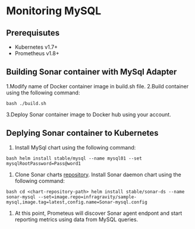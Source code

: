 # Monitoring MySQL

## Prerequisutes

* Kubernetes v1.7+
* Prometheus v1.8+

## Building Sonar container with MySql Adapter

1.Modify name of Docker container image in build.sh file.
2.Build container using the following command:

`bash
./build.sh
`

3.Deploy Sonar container image to Docker hub using your account. 

## Deplying Sonar container to Kubernetes

1. Install MySql chart using the following command:

`bash
helm install stable/mysql --name mysql01 --set mysqlRootPassword=Pass@word1
`

1. Clone Sonar charts [repository](http://github.com/infragravity/charts). Install Sonar daemon chart using the following command:

`bash
cd <chart-repository-path>
helm install stable/sonar-ds --name sonar-mysql --set=image.repo=infragravity/sample-mysql,image.tag=latest,config.name=Sonar-mysql.config
`

1. At this point, Prometeus will discover Sonar agent endpont and start reporting metrics using data from MySQL queries.